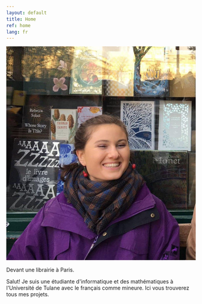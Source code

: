 ```yaml
---
layout: default
title: Home
ref: home
lang: fr
---
```


<div class="profile">
<img src="files/profiles/library_laugh.jpg">
<p>Devant une librairie à Paris.</p>
</div>

Salut! Je suis une étudiante d'informatique et des mathématiques à l'Université de Tulane avec le français comme mineure. Ici vous trouverez tous mes projets.
